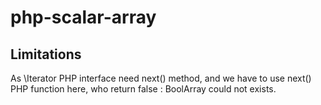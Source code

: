 # php-scalar-array

## Limitations

As \Iterator PHP interface need next() method, and we have to use next() PHP function here, who return false : BoolArray could not exists.
